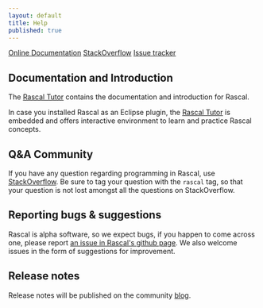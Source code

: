 ```yaml
---
layout: default
title: Help
published: true
---
```


<p class="text-center">
   <a class="btn" href="http://tutor.rascal-mpl.org/"><i class="icon-info"></i> Online Documentation</a>
   <a class="btn" href="http://stackoverflow.com/questions/tagged/rascal"><i class="icon-stackexchange"></i> StackOverflow</a>
   <a class="btn" href="https://github.com/cwi-swat/rascal/issues"><i class="icon-bug"></i> Issue tracker</a>
</p>

## Documentation and Introduction
The [Rascal Tutor](http://tutor.rascal-mpl.org/) contains the documentation and
introduction for Rascal.

In case you installed Rascal as an Eclipse plugin, the [Rascal
Tutor](http://tutor.rascal-mpl.org/) is embedded and offers interactive
environment to learn and practice Rascal concepts.

## Q&A Community
If you have any question regarding programming in Rascal, use 
[StackOverflow](http://stackoverflow.com/questions/tagged/rascal).
Be sure to tag your question with the `rascal` tag, so that your question is not
lost amongst all the questions on StackOverflow.

## Reporting bugs & suggestions
Rascal is alpha software, so we expect bugs, if you happen to come across one,
please report [an issue in Rascal's github page](https://github.com/cwi-swat/rascal/issues). We also welcome issues in the form of suggestions for improvement.

## Release notes

Release notes will be published on the community [blog](/blog).